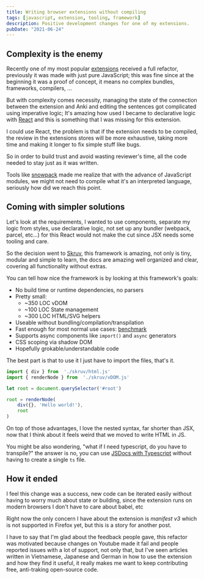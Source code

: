 ```yaml
---
title: Writing browser extensions without compiling
tags: [javascript, extension, tooling, framework]
description: Positive development changes for one of my extensions.
pubDate: "2021-06-24"
---
```


## Complexity is the enemy

Recently one of my most popular [extensions](https://github.com/dobladov/youtube2Anki) received a full refactor, previously it was made with just pure JavaScript; this was fine since at the beginning it was a proof of concept, it means no complex bundles, frameworks, compilers, ...

But with complexity comes necessity, managing the state of the connection between the extension and Anki and editing the sentences got complicated using imperative logic; It's amazing how used I became to declarative logic with [React](https://reactjs.org/) and this is something that I was missing for this extension.

I could use React, the problem is that if the extension needs to be compiled, the review in the extensions stores will be more exhaustive, taking more time and making it longer to fix simple stuff like bugs.

So in order to build trust and avoid wasting reviewer's time, all the code needed to stay just as it was written.

Tools like [snowpack](https://www.snowpack.dev/) made me realize that with the advance of JavaScript modules, we might not need to compile what it's an interpreted language, seriously how did we reach this point.

## Coming with simpler solutions

Let's look at the requirements, I wanted to use components, separate my logic from styles, use declarative logic, not set up any bundler (webpack, parcel, etc...) for this React would not make the cut since JSX needs some tooling and care.

So the decision went to [Skruv](https://skruv.io/), this framework is amazing, not only is tiny, modular and simple to learn, the docs are amazing well organized and clear, covering all functionality without extras.

You can tell how nice the framework is by looking at this framework's goals:

+ No build time or runtime dependencies, no parsers
+ Pretty small:
	+ ~350 LOC vDOM
	+ ~100 LOC State management
	+ ~300 LOC HTML/SVG helpers
+ Useable without bundling/compilation/transpilation
+ Fast enough for most normal use cases: [benchmark](https://krausest.github.io/js-framework-benchmark/2023/table_chrome_116.0.5845.82.html)
+ Supports async components like `import()` and `async` generators
+ CSS scoping via shadow DOM
+ Hopefully grokable/understandable code

The best part is that to use it I just have to import the files, that's it.

```javascript
import { div } from  './skruv/html.js'
import { renderNode } from  './skruv/vDOM.js'

let root = document.querySelector('#root')

root = renderNode(
	div({}, 'Hello world!'),
	root
)
```

On top of those advantages, I love the nested syntax, far shorter than JSX, now that I think about it feels weird that we moved to write HTML in JS.

You might be also wondering, "what if I need typescript, do you have to transpile?" the answer is no, you can use [JSDocs with Typescript](https://www.typescriptlang.org/docs/handbook/jsdoc-supported-types.html) without having to create a single `ts` file.


## How it ended

I feel this change was a success, new code can be iterated easily without having to worry much about state or building, since the extension runs on modern browsers I don't have to care about babel, etc

Right now the only concern I have about the extension is *manifest v3* which is not supported in Firefox yet, but this is a story for another post.

I have to say that I'm glad about the feedback people gave, this refactor was motivated because changes on Youtube made it fail and people reported issues with a lot of support, not only that, but I've seen articles written in Vietnamese, Japanese and German in how to use the extension and how they find it useful, it really makes me want to keep contributing free, anti-traking open-source code.
